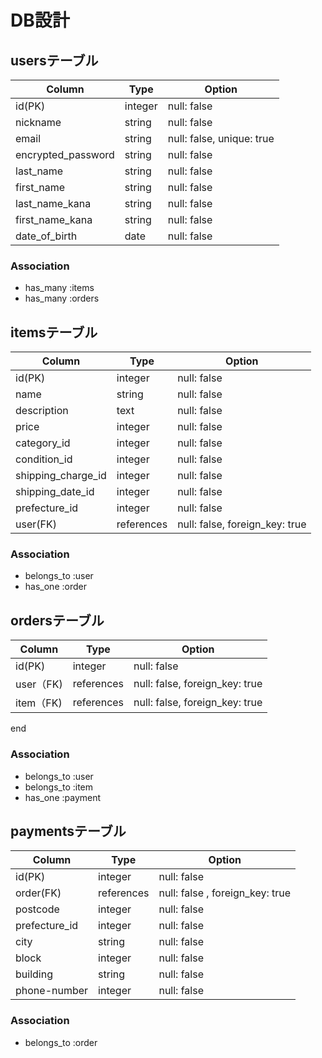 # DB設計
## usersテーブル
| Column | Type | Option |
|-|-|-|
| id(PK) | integer | null: false |
| nickname | string | null: false |
| email | string | null: false, unique: true |
| encrypted_password | string | null: false |
| last_name | string | null: false |
| first_name | string | null: false |
| last_name_kana | string | null: false |
| first_name_kana | string | null: false |
| date_of_birth | date | null: false |


### Association
- has_many :items
- has_many :orders

## itemsテーブル
| Column | Type | Option |
|-|-|-|
| id(PK) | integer | null: false |
| name | string | null: false |
| description | text | null: false |
| price | integer | null: false |
| category_id | integer | null: false |
| condition_id | integer | null: false |
| shipping_charge_id | integer | null: false |
| shipping_date_id | integer | null: false |
| prefecture_id | integer | null: false |
| user(FK) | references | null: false, foreign_key: true |

### Association
- belongs_to :user
- has_one :order

## ordersテーブル
| Column | Type | Option |
|-|-|-|
| id(PK) | integer | null: false |
| user（FK) | references | null: false, foreign_key: true |
| item（FK) | references | null: false, foreign_key: true |

end
### Association
- belongs_to :user
- belongs_to :item
- has_one :payment


## paymentsテーブル
| Column | Type | Option |
|-|-|-|
| id(PK) | integer | null: false |
| order(FK) | references | null: false , foreign_key: true|
| postcode | integer | null: false |
| prefecture_id | integer | null: false |
| city | string | null: false |
| block | integer | null: false |
| building | string | null: false |
| phone-number | integer | null: false |

### Association
- belongs_to :order